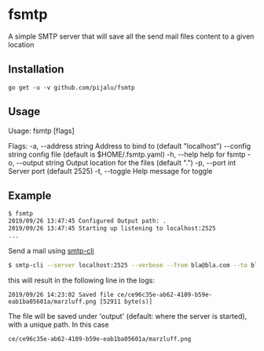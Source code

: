 # fsmtp

A simple SMTP server that will save all the send mail files content to a given location

## Installation
`go get -u -v github.com/pijalu/fsmtp`

## Usage
Usage:
  fsmtp [flags]

Flags:
  -a, --address string   Address to bind to (default "localhost")
      --config string    config file (default is $HOME/.fsmtp.yaml)
  -h, --help             help for fsmtp
  -o, --output string    Output location for the files (default ".")
  -p, --port int         Server port (default 2525)
  -t, --toggle           Help message for toggle

## Example
```sh 
$ fsmtp
2019/09/26 13:47:45 Configured Output path: .
2019/09/26 13:47:45 Starting up listening to localhost:2525
...
```

Send a mail using [smtp-cli](http://www.logix.cz/michal/devel/smtp-cli/)

```sh
$ smtp-cli --server localhost:2525 --verbose --from bla@bla.com --to bli@bla.com --subject "hoho" --body-plain "That a mail" -4 --attach=Documents/marzluff.png
```

this will result in the following line in the logs:
```
2019/09/26 14:23:02 Saved file ce/ce96c35e-ab62-4109-b59e-eab1ba05601a/marzluff.png [52911 byte(s)]
```

The file will be saved under 'output' (default: where the server is started), with a unique path. In this case 
```
ce/ce96c35e-ab62-4109-b59e-eab1ba05601a/marzluff.png
```

